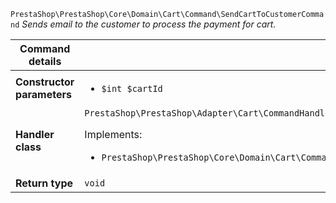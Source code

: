 `PrestaShop\PrestaShop\Core\Domain\Cart\Command\SendCartToCustomerCommand`
_Sends email to the customer to process the payment for cart._

| Command details            |    |
| -------------------------- | -- |
| **Constructor parameters** | <ul> <li>`$int $cartId`</li> </ul> |
| **Handler class**          | `PrestaShop\PrestaShop\Adapter\Cart\CommandHandler\SendCartToCustomerHandler`  <p> Implements: </p> <ul>  <li>`PrestaShop\PrestaShop\Core\Domain\Cart\CommandHandler\SendCartToCustomerHanlderInterface`</li>  |
| **Return type** |  `void`  |
